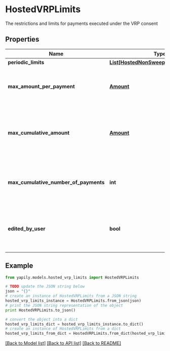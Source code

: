 # HostedVRPLimits

The restrictions and limits for payments executed under the VRP consent

## Properties
Name | Type | Description | Notes
------------ | ------------- | ------------- | -------------
**periodic_limits** | [**List[HostedNonSweepingPeriodicLimits]**](HostedNonSweepingPeriodicLimits.md) |  | [optional] 
**max_amount_per_payment** | [**Amount**](Amount.md) | __Optional__. Max amount that can be submitted per payment. | [optional] 
**max_cumulative_amount** | [**Amount**](Amount.md) | __Optional__. Max cumulative amount that can be submitted under this consent. | [optional] 
**max_cumulative_number_of_payments** | **int** | __Optional__. Max number of payments that can be submitted under this consent. | [optional] 
**edited_by_user** | **bool** | Indicates if the user edited the control parameters during authorisation | [optional] 

## Example

```python
from yapily.models.hosted_vrp_limits import HostedVRPLimits

# TODO update the JSON string below
json = "{}"
# create an instance of HostedVRPLimits from a JSON string
hosted_vrp_limits_instance = HostedVRPLimits.from_json(json)
# print the JSON string representation of the object
print HostedVRPLimits.to_json()

# convert the object into a dict
hosted_vrp_limits_dict = hosted_vrp_limits_instance.to_dict()
# create an instance of HostedVRPLimits from a dict
hosted_vrp_limits_from_dict = HostedVRPLimits.from_dict(hosted_vrp_limits_dict)
```
[[Back to Model list]](../README.md#documentation-for-models) [[Back to API list]](../README.md#documentation-for-api-endpoints) [[Back to README]](../README.md)


